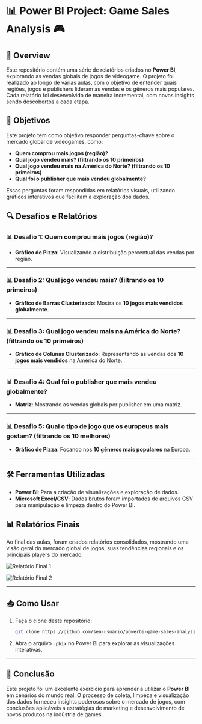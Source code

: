 # 📊 Power BI Project: Game Sales Analysis 🎮

## 📝 Overview
Este repositório contém uma série de relatórios criados no **Power BI**, explorando as vendas globais de jogos de videogame. O projeto foi realizado ao longo de várias aulas, com o objetivo de entender quais regiões, jogos e publishers lideram as vendas e os gêneros mais populares. Cada relatório foi desenvolvido de maneira incremental, com novos insights sendo descobertos a cada etapa.

## 🎯 Objetivos
Este projeto tem como objetivo responder perguntas-chave sobre o mercado global de videogames, como:
- **Quem comprou mais jogos (região)?**
- **Qual jogo vendeu mais? (filtrando os 10 primeiros)**
- **Qual jogo vendeu mais na América do Norte? (filtrando os 10 primeiros)**
- **Qual foi o publisher que mais vendeu globalmente?**

Essas perguntas foram respondidas em relatórios visuais, utilizando gráficos interativos que facilitam a exploração dos dados.

## 🔍 Desafios e Relatórios

### 📊 Desafio 1: Quem comprou mais jogos (região)?
  - **Gráfico de Pizza**: Visualizando a distribuição percentual das vendas por região.

---

### 📊 Desafio 2: Qual jogo vendeu mais? (filtrando os 10 primeiros)
  
  - **Gráfico de Barras Clusterizado**: Mostra os **10 jogos mais vendidos globalmente**.

---

### 📊 Desafio 3: Qual jogo vendeu mais na América do Norte? (filtrando os 10 primeiros)
  
  - **Gráfico de Colunas Clusterizado**: Representando as vendas dos **10 jogos mais vendidos** na América do Norte.

---

### 📊 Desafio 4: Qual foi o publisher que mais vendeu globalmente?

  - **Matriz**: Mostrando as vendas globais por publisher em uma matriz.

---

### 📊 Desafio 5: Qual o tipo de jogo que os europeus mais gostam? (filtrando os 10 melhores)
  
  - **Gráfico de Pizza**: Focando nos **10 gêneros mais populares** na Europa.

---

## 🛠️ Ferramentas Utilizadas
- **Power BI**: Para a criação de visualizações e exploração de dados.
- **Microsoft Excel/CSV**: Dados brutos foram importados de arquivos CSV para manipulação e limpeza dentro do Power BI.

## 📊 Relatórios Finais

Ao final das aulas, foram criados relatórios consolidados, mostrando uma visão geral do mercado global de jogos, suas tendências regionais e os principais players do mercado.

![Relatório Final 1](https://github.com/bellaizaoliveira/powerbi-game-sales-insights/assets/relatorio1.jpg)

![Relatório Final 2](https://github.com/bellaizaoliveira/powerbi-game-sales-insights/assets/relatorio2.jpg)

---

## 📥 Como Usar
1. Faça o clone deste repositório:
   ```bash
   git clone https://github.com/seu-usuario/powerbi-game-sales-analysis.git
   ```
2. Abra o arquivo `.pbix` no Power BI para explorar as visualizações interativas.

---

## 📝 Conclusão
Este projeto foi um excelente exercício para aprender a utilizar o **Power BI** em cenários do mundo real. O processo de coleta, limpeza e visualização dos dados forneceu insights poderosos sobre o mercado de jogos, com conclusões aplicáveis a estratégias de marketing e desenvolvimento de novos produtos na indústria de games.
```
